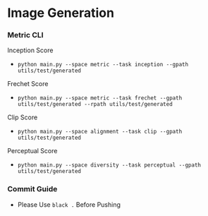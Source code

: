 # Image Generation

### Metric CLI
Inception Score
- `python main.py --space metric --task inception --gpath utils/test/generated`

Frechet Score
- `python main.py --space metric --task frechet --gpath utils/test/generated --rpath utils/test/generated`

Clip Score
- `python main.py --space alignment --task clip --gpath utils/test/generated`

Perceptual Score
- `python main.py --space diversity --task perceptual --gpath utils/test/generated`


### Commit Guide
- Please Use `black .` Before Pushing 